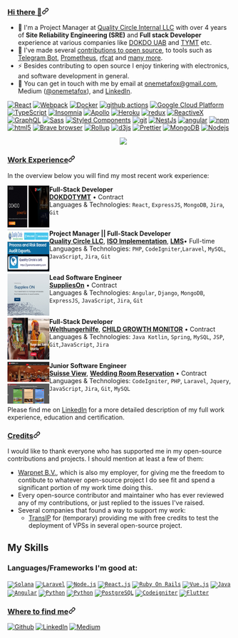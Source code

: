 
<article class="markdown-body entry-content container-lg f5" itemprop="text"><h3 id="user-content-hi-there-" dir="auto"><a class="heading-link" href="#hi-there-">Hi there 👋<svg class="octicon octicon-link" viewBox="0 0 16 16" version="1.1" width="16" height="16" aria-hidden="true"><path d="m7.775 3.275 1.25-1.25a3.5 3.5 0 1 1 4.95 4.95l-2.5 2.5a3.5 3.5 0 0 1-4.95 0 .751.751 0 0 1 .018-1.042.751.751 0 0 1 1.042-.018 1.998 1.998 0 0 0 2.83 0l2.5-2.5a2.002 2.002 0 0 0-2.83-2.83l-1.25 1.25a.751.751 0 0 1-1.042-.018.751.751 0 0 1-.018-1.042Zm-4.69 9.64a1.998 1.998 0 0 0 2.83 0l1.25-1.25a.751.751 0 0 1 1.042.018.751.751 0 0 1 .018 1.042l-1.25 1.25a3.5 3.5 0 1 1-4.95-4.95l2.5-2.5a3.5 3.5 0 0 1 4.95 0 .751.751 0 0 1-.018 1.042.751.751 0 0 1-1.042.018 1.998 1.998 0 0 0-2.83 0l-2.5 2.5a1.998 1.998 0 0 0 0 2.83Z"></path></svg></a></h3>
<ul dir="auto">
<li>🔭 I'm a Project Manager at <a href="https://gosmartacademy.com" rel="nofollow">Quality Circle Internal LLC</a> with over 4 years of <strong>Site Reliability Engineering (SRE)</strong> and <strong>Full stack Developer</strong> experience at various companies like <a href="https://dokdo.sh/" rel="nofollow">DOKDO UAB</a> and <a href="https://www.tymt.com/" rel="nofollow">TYMT</a> etc.</li>
<li>🌱 I've made several <a href="https://github.com/onemetafox">contributions to open source</a>, to tools such as <a href="https://github.com/onemetafox/dokdo_bot">Telegram Bot</a>, <a href="https://github.com/prometheus/client_golang/pulls?q=is%3Apr+author%3Aroaldnefs">Prometheus</a>, <a href="https://github.com/atlas0fd00m/rfcat/pulls?q=is%3Apr+author%3Aroaldnefs">rfcat</a> and <a href="https://github.com/roaldnefs">many more</a>.</li>
<li>⚡ Besides contributing to open source I enjoy tinkering with electronics, and software development in general.</li>
<li>💬 You can get in touch with me by email at <a href="mailto:onemetafox@gmail.com">onemetafox@gmail.com</a>, Medium (<a href="https://medium.com/@onemetafox" rel="nofollow">@onemetafox</a>), and <a href="https://www.linkedin.com/in/onmetafox/" rel="nofollow">LinkedIn</a>.</li>
</ul>
<p dir="auto">
  <a target="_blank" rel="noopener noreferrer nofollow" href="https://camo.githubusercontent.com/533da8800843b57b91a3227ce7d151ca865a0eeaae675715e209c0092314fa96/68747470733a2f2f696d672e736869656c64732e696f2f62616467652f2d52656163742d3435623864383f7374796c653d666c61742d737175617265266c6f676f3d7265616374266c6f676f436f6c6f723d7768697465"><img alt="React" src="https://camo.githubusercontent.com/533da8800843b57b91a3227ce7d151ca865a0eeaae675715e209c0092314fa96/68747470733a2f2f696d672e736869656c64732e696f2f62616467652f2d52656163742d3435623864383f7374796c653d666c61742d737175617265266c6f676f3d7265616374266c6f676f436f6c6f723d7768697465" data-canonical-src="https://img.shields.io/badge/-React-45b8d8?style=flat-square&amp;logo=react&amp;logoColor=white" style="max-width: 100%;"></a>
  <a target="_blank" rel="noopener noreferrer nofollow" href="https://camo.githubusercontent.com/110c5bcf93c6198cad7e9b9387a32f4bde312d55f7e081a33e9e727b68abc770/68747470733a2f2f696d672e736869656c64732e696f2f62616467652f2d5765627061636b2d3844443646393f7374796c653d666c61742d737175617265266c6f676f3d7765627061636b266c6f676f436f6c6f723d7768697465"><img alt="Webpack" src="https://camo.githubusercontent.com/110c5bcf93c6198cad7e9b9387a32f4bde312d55f7e081a33e9e727b68abc770/68747470733a2f2f696d672e736869656c64732e696f2f62616467652f2d5765627061636b2d3844443646393f7374796c653d666c61742d737175617265266c6f676f3d7765627061636b266c6f676f436f6c6f723d7768697465" data-canonical-src="https://img.shields.io/badge/-Webpack-8DD6F9?style=flat-square&amp;logo=webpack&amp;logoColor=white" style="max-width: 100%;"></a> 
  <a target="_blank" rel="noopener noreferrer nofollow" href="https://camo.githubusercontent.com/4d015bf250194995d899a5d2b90babf1afc4458c1589b93e58fdfa4119749a49/68747470733a2f2f696d672e736869656c64732e696f2f62616467652f2d446f636b65722d3436613266313f7374796c653d666c61742d737175617265266c6f676f3d646f636b6572266c6f676f436f6c6f723d7768697465"><img alt="Docker" src="https://camo.githubusercontent.com/4d015bf250194995d899a5d2b90babf1afc4458c1589b93e58fdfa4119749a49/68747470733a2f2f696d672e736869656c64732e696f2f62616467652f2d446f636b65722d3436613266313f7374796c653d666c61742d737175617265266c6f676f3d646f636b6572266c6f676f436f6c6f723d7768697465" data-canonical-src="https://img.shields.io/badge/-Docker-46a2f1?style=flat-square&amp;logo=docker&amp;logoColor=white" style="max-width: 100%;"></a>
  <a target="_blank" rel="noopener noreferrer nofollow" href="https://camo.githubusercontent.com/f0acbdace9431d2a168a8a53637655735a6fd6eee112155fd7f6daac3ff47f18/68747470733a2f2f696d672e736869656c64732e696f2f62616467652f2d4769746875625f416374696f6e732d3230383846463f7374796c653d666c61742d737175617265266c6f676f3d6769746875622d616374696f6e73266c6f676f436f6c6f723d7768697465"><img alt="github actions" src="https://camo.githubusercontent.com/f0acbdace9431d2a168a8a53637655735a6fd6eee112155fd7f6daac3ff47f18/68747470733a2f2f696d672e736869656c64732e696f2f62616467652f2d4769746875625f416374696f6e732d3230383846463f7374796c653d666c61742d737175617265266c6f676f3d6769746875622d616374696f6e73266c6f676f436f6c6f723d7768697465" data-canonical-src="https://img.shields.io/badge/-Github_Actions-2088FF?style=flat-square&amp;logo=github-actions&amp;logoColor=white" style="max-width: 100%;"></a>
  <a target="_blank" rel="noopener noreferrer nofollow" href="https://camo.githubusercontent.com/e77d91be80f19fcb29eb905affdb1d1148161890861cd50c309852583a76f45c/68747470733a2f2f696d672e736869656c64732e696f2f62616467652f2d476f6f676c655f436c6f75645f506c6174666f726d2d3161373365383f7374796c653d666c61742d737175617265266c6f676f3d676f6f676c652d636c6f7564266c6f676f436f6c6f723d7768697465"><img alt="Google Cloud Platform" src="https://camo.githubusercontent.com/e77d91be80f19fcb29eb905affdb1d1148161890861cd50c309852583a76f45c/68747470733a2f2f696d672e736869656c64732e696f2f62616467652f2d476f6f676c655f436c6f75645f506c6174666f726d2d3161373365383f7374796c653d666c61742d737175617265266c6f676f3d676f6f676c652d636c6f7564266c6f676f436f6c6f723d7768697465" data-canonical-src="https://img.shields.io/badge/-Google_Cloud_Platform-1a73e8?style=flat-square&amp;logo=google-cloud&amp;logoColor=white" style="max-width: 100%;"></a>
  <a target="_blank" rel="noopener noreferrer nofollow" href="https://camo.githubusercontent.com/d60afb008bc0bcde7ea8720637928cb02c0f9a6d795dad7382f688a17e7515de/68747470733a2f2f696d672e736869656c64732e696f2f62616467652f2d547970655363726970742d3030374143433f7374796c653d666c61742d737175617265266c6f676f3d74797065736372697074266c6f676f436f6c6f723d7768697465"><img alt="TypeScript" src="https://camo.githubusercontent.com/d60afb008bc0bcde7ea8720637928cb02c0f9a6d795dad7382f688a17e7515de/68747470733a2f2f696d672e736869656c64732e696f2f62616467652f2d547970655363726970742d3030374143433f7374796c653d666c61742d737175617265266c6f676f3d74797065736372697074266c6f676f436f6c6f723d7768697465" data-canonical-src="https://img.shields.io/badge/-TypeScript-007ACC?style=flat-square&amp;logo=typescript&amp;logoColor=white" style="max-width: 100%;"></a>
  <a target="_blank" rel="noopener noreferrer nofollow" href="https://camo.githubusercontent.com/0abaf79f5a2c269447971b744307fcb26ba80ec2fd7025eb2e2ed82447c89891/68747470733a2f2f696d672e736869656c64732e696f2f62616467652f2d496e736f6d6e69612d3538343942453f7374796c653d666c61742d737175617265266c6f676f3d696e736f6d6e6961266c6f676f436f6c6f723d7768697465"><img alt="Insomnia" src="https://camo.githubusercontent.com/0abaf79f5a2c269447971b744307fcb26ba80ec2fd7025eb2e2ed82447c89891/68747470733a2f2f696d672e736869656c64732e696f2f62616467652f2d496e736f6d6e69612d3538343942453f7374796c653d666c61742d737175617265266c6f676f3d696e736f6d6e6961266c6f676f436f6c6f723d7768697465" data-canonical-src="https://img.shields.io/badge/-Insomnia-5849BE?style=flat-square&amp;logo=insomnia&amp;logoColor=white" style="max-width: 100%;"></a>
  <a target="_blank" rel="noopener noreferrer nofollow" href="https://camo.githubusercontent.com/d7a4d24429861efcc537d81b833623ff3d3679477fc40bdc4327287390886e4d/68747470733a2f2f696d672e736869656c64732e696f2f62616467652f2d41706f6c6c6f2532304772617068514c2d3331314338373f7374796c653d666c61742d737175617265266c6f676f3d61706f6c6c6f2d6772617068716c266c6f676f436f6c6f723d7768697465"><img alt="Apollo" src="https://camo.githubusercontent.com/d7a4d24429861efcc537d81b833623ff3d3679477fc40bdc4327287390886e4d/68747470733a2f2f696d672e736869656c64732e696f2f62616467652f2d41706f6c6c6f2532304772617068514c2d3331314338373f7374796c653d666c61742d737175617265266c6f676f3d61706f6c6c6f2d6772617068716c266c6f676f436f6c6f723d7768697465" data-canonical-src="https://img.shields.io/badge/-Apollo%20GraphQL-311C87?style=flat-square&amp;logo=apollo-graphql&amp;logoColor=white" style="max-width: 100%;"></a>
  <a target="_blank" rel="noopener noreferrer nofollow" href="https://camo.githubusercontent.com/f0b95394ffc005b03c6f4fdad0c7acc8e6a4007f5bf1508aa684fffcd1191aa2/68747470733a2f2f696d672e736869656c64732e696f2f62616467652f2d4865726f6b752d3433303039383f7374796c653d666c61742d737175617265266c6f676f3d6865726f6b75266c6f676f436f6c6f723d7768697465"><img alt="Heroku" src="https://camo.githubusercontent.com/f0b95394ffc005b03c6f4fdad0c7acc8e6a4007f5bf1508aa684fffcd1191aa2/68747470733a2f2f696d672e736869656c64732e696f2f62616467652f2d4865726f6b752d3433303039383f7374796c653d666c61742d737175617265266c6f676f3d6865726f6b75266c6f676f436f6c6f723d7768697465" data-canonical-src="https://img.shields.io/badge/-Heroku-430098?style=flat-square&amp;logo=heroku&amp;logoColor=white" style="max-width: 100%;"></a>
  <a target="_blank" rel="noopener noreferrer nofollow" href="https://camo.githubusercontent.com/5ffd853b0824728d0a8ce1f5dd3634891bb73fe5c560b423eb45c0e34be4581c/68747470733a2f2f696d672e736869656c64732e696f2f62616467652f2d52656475782d3736344142433f7374796c653d666c61742d737175617265266c6f676f3d7265647578266c6f676f436f6c6f723d7768697465"><img alt="redux" src="https://camo.githubusercontent.com/5ffd853b0824728d0a8ce1f5dd3634891bb73fe5c560b423eb45c0e34be4581c/68747470733a2f2f696d672e736869656c64732e696f2f62616467652f2d52656475782d3736344142433f7374796c653d666c61742d737175617265266c6f676f3d7265647578266c6f676f436f6c6f723d7768697465" data-canonical-src="https://img.shields.io/badge/-Redux-764ABC?style=flat-square&amp;logo=redux&amp;logoColor=white" style="max-width: 100%;"></a>
  <a target="_blank" rel="noopener noreferrer nofollow" href="https://camo.githubusercontent.com/dc37ea9cc0a378680d407a6ce6930bdd2c6b982a7284317798630bae82c48b3c/68747470733a2f2f696d672e736869656c64732e696f2f62616467652f2d52784a732d4237313738433f7374796c653d666c61742d737175617265266c6f676f3d726561637469766578266c6f676f436f6c6f723d7768697465"><img alt="ReactiveX" src="https://camo.githubusercontent.com/dc37ea9cc0a378680d407a6ce6930bdd2c6b982a7284317798630bae82c48b3c/68747470733a2f2f696d672e736869656c64732e696f2f62616467652f2d52784a732d4237313738433f7374796c653d666c61742d737175617265266c6f676f3d726561637469766578266c6f676f436f6c6f723d7768697465" data-canonical-src="https://img.shields.io/badge/-RxJs-B7178C?style=flat-square&amp;logo=reactivex&amp;logoColor=white" style="max-width: 100%;"></a>
  <a target="_blank" rel="noopener noreferrer nofollow" href="https://camo.githubusercontent.com/0d98e275bc8818697fbcbe9a978a94cb9485f73e228f26fc4667b4fab5647203/68747470733a2f2f696d672e736869656c64732e696f2f62616467652f2d4772617068514c2d4531303039383f7374796c653d666c61742d737175617265266c6f676f3d6772617068716c266c6f676f436f6c6f723d7768697465"><img alt="GraphQL" src="https://camo.githubusercontent.com/0d98e275bc8818697fbcbe9a978a94cb9485f73e228f26fc4667b4fab5647203/68747470733a2f2f696d672e736869656c64732e696f2f62616467652f2d4772617068514c2d4531303039383f7374796c653d666c61742d737175617265266c6f676f3d6772617068716c266c6f676f436f6c6f723d7768697465" data-canonical-src="https://img.shields.io/badge/-GraphQL-E10098?style=flat-square&amp;logo=graphql&amp;logoColor=white" style="max-width: 100%;"></a>
  <a target="_blank" rel="noopener noreferrer nofollow" href="https://camo.githubusercontent.com/fabe0b9fc0956fc4327fb91945629b49e89722774141d1be082a23f4770e2513/68747470733a2f2f696d672e736869656c64732e696f2f62616467652f2d536173732d4343363639393f7374796c653d666c61742d737175617265266c6f676f3d73617373266c6f676f436f6c6f723d7768697465"><img alt="Sass" src="https://camo.githubusercontent.com/fabe0b9fc0956fc4327fb91945629b49e89722774141d1be082a23f4770e2513/68747470733a2f2f696d672e736869656c64732e696f2f62616467652f2d536173732d4343363639393f7374796c653d666c61742d737175617265266c6f676f3d73617373266c6f676f436f6c6f723d7768697465" data-canonical-src="https://img.shields.io/badge/-Sass-CC6699?style=flat-square&amp;logo=sass&amp;logoColor=white" style="max-width: 100%;"></a>
  <a target="_blank" rel="noopener noreferrer nofollow" href="https://camo.githubusercontent.com/a3a32f8641c857c7b7ad06392edb3e88f54fc4f68d956f8105d1eff7447c714a/68747470733a2f2f696d672e736869656c64732e696f2f62616467652f2d5374796c65645f436f6d706f6e656e74732d6462373039323f7374796c653d666c61742d737175617265266c6f676f3d7374796c65642d636f6d706f6e656e7473266c6f676f436f6c6f723d7768697465"><img alt="Styled Components" src="https://camo.githubusercontent.com/a3a32f8641c857c7b7ad06392edb3e88f54fc4f68d956f8105d1eff7447c714a/68747470733a2f2f696d672e736869656c64732e696f2f62616467652f2d5374796c65645f436f6d706f6e656e74732d6462373039323f7374796c653d666c61742d737175617265266c6f676f3d7374796c65642d636f6d706f6e656e7473266c6f676f436f6c6f723d7768697465" data-canonical-src="https://img.shields.io/badge/-Styled_Components-db7092?style=flat-square&amp;logo=styled-components&amp;logoColor=white" style="max-width: 100%;"></a>
  <a target="_blank" rel="noopener noreferrer nofollow" href="https://camo.githubusercontent.com/561f3d4fd727fcca82984c91a65eca069ff34a435072158f6947c4ca52370eae/68747470733a2f2f696d672e736869656c64732e696f2f62616467652f2d4769742d4630353033323f7374796c653d666c61742d737175617265266c6f676f3d676974266c6f676f436f6c6f723d7768697465"><img alt="git" src="https://camo.githubusercontent.com/561f3d4fd727fcca82984c91a65eca069ff34a435072158f6947c4ca52370eae/68747470733a2f2f696d672e736869656c64732e696f2f62616467652f2d4769742d4630353033323f7374796c653d666c61742d737175617265266c6f676f3d676974266c6f676f436f6c6f723d7768697465" data-canonical-src="https://img.shields.io/badge/-Git-F05032?style=flat-square&amp;logo=git&amp;logoColor=white" style="max-width: 100%;"></a>
  <a target="_blank" rel="noopener noreferrer nofollow" href="https://camo.githubusercontent.com/7f8b6716845b5d9cd69f8ce04e587bb955f45040549f33cbd5e9baf464ae5e7e/68747470733a2f2f696d672e736869656c64732e696f2f62616467652f2d4e6573744a732d6561323834353f7374796c653d666c61742d737175617265266c6f676f3d6e6573746a73266c6f676f436f6c6f723d7768697465"><img alt="NestJs" src="https://camo.githubusercontent.com/7f8b6716845b5d9cd69f8ce04e587bb955f45040549f33cbd5e9baf464ae5e7e/68747470733a2f2f696d672e736869656c64732e696f2f62616467652f2d4e6573744a732d6561323834353f7374796c653d666c61742d737175617265266c6f676f3d6e6573746a73266c6f676f436f6c6f723d7768697465" data-canonical-src="https://img.shields.io/badge/-NestJs-ea2845?style=flat-square&amp;logo=nestjs&amp;logoColor=white" style="max-width: 100%;"></a>
  <a target="_blank" rel="noopener noreferrer nofollow" href="https://camo.githubusercontent.com/ff2baf6c78c6a722f95c6b0ef52f409d7f50ffaccb826483b3a669b967ddbc67/68747470733a2f2f696d672e736869656c64732e696f2f62616467652f2d416e67756c61722d4444303033313f7374796c653d666c61742d737175617265266c6f676f3d616e67756c6172266c6f676f436f6c6f723d7768697465"><img alt="angular" src="https://camo.githubusercontent.com/ff2baf6c78c6a722f95c6b0ef52f409d7f50ffaccb826483b3a669b967ddbc67/68747470733a2f2f696d672e736869656c64732e696f2f62616467652f2d416e67756c61722d4444303033313f7374796c653d666c61742d737175617265266c6f676f3d616e67756c6172266c6f676f436f6c6f723d7768697465" data-canonical-src="https://img.shields.io/badge/-Angular-DD0031?style=flat-square&amp;logo=angular&amp;logoColor=white" style="max-width: 100%;"></a>
  <a target="_blank" rel="noopener noreferrer nofollow" href="https://camo.githubusercontent.com/1e50ab849e8c196ea962ac3b966a15924234879eeb85f9dd0e0431e43a145b43/68747470733a2f2f696d672e736869656c64732e696f2f62616467652f2d4e504d2d4342333833373f7374796c653d666c61742d737175617265266c6f676f3d6e706d266c6f676f436f6c6f723d7768697465"><img alt="npm" src="https://camo.githubusercontent.com/1e50ab849e8c196ea962ac3b966a15924234879eeb85f9dd0e0431e43a145b43/68747470733a2f2f696d672e736869656c64732e696f2f62616467652f2d4e504d2d4342333833373f7374796c653d666c61742d737175617265266c6f676f3d6e706d266c6f676f436f6c6f723d7768697465" data-canonical-src="https://img.shields.io/badge/-NPM-CB3837?style=flat-square&amp;logo=npm&amp;logoColor=white" style="max-width: 100%;"></a>
  <a target="_blank" rel="noopener noreferrer nofollow" href="https://camo.githubusercontent.com/0c3a16a22ae058cfe38a06dc9ea16404cf006409262f547c9ccfa3ec8b30f71e/68747470733a2f2f696d672e736869656c64732e696f2f62616467652f2d48544d4c352d4533344632363f7374796c653d666c61742d737175617265266c6f676f3d68746d6c35266c6f676f436f6c6f723d7768697465"><img alt="html5" src="https://camo.githubusercontent.com/0c3a16a22ae058cfe38a06dc9ea16404cf006409262f547c9ccfa3ec8b30f71e/68747470733a2f2f696d672e736869656c64732e696f2f62616467652f2d48544d4c352d4533344632363f7374796c653d666c61742d737175617265266c6f676f3d68746d6c35266c6f676f436f6c6f723d7768697465" data-canonical-src="https://img.shields.io/badge/-HTML5-E34F26?style=flat-square&amp;logo=html5&amp;logoColor=white" style="max-width: 100%;"></a>
  <a target="_blank" rel="noopener noreferrer nofollow" href="https://camo.githubusercontent.com/a5585e9bff665613a2eb952d5a6beba60fc7d1d7e362233bf266b1a01c767ad6/68747470733a2f2f696d672e736869656c64732e696f2f62616467652f2d42726176655f42726f777365722d4642353432423f7374796c653d666c61742d737175617265266c6f676f3d6272617665266c6f676f436f6c6f723d7768697465"><img alt="Brave browser" src="https://camo.githubusercontent.com/a5585e9bff665613a2eb952d5a6beba60fc7d1d7e362233bf266b1a01c767ad6/68747470733a2f2f696d672e736869656c64732e696f2f62616467652f2d42726176655f42726f777365722d4642353432423f7374796c653d666c61742d737175617265266c6f676f3d6272617665266c6f676f436f6c6f723d7768697465" data-canonical-src="https://img.shields.io/badge/-Brave_Browser-FB542B?style=flat-square&amp;logo=brave&amp;logoColor=white" style="max-width: 100%;"></a>
  <a target="_blank" rel="noopener noreferrer nofollow" href="https://camo.githubusercontent.com/ef994de612965b5d4d4de95e058c0b657d9dc7a2dbed38f5c6d05fa2fc1f7d76/68747470733a2f2f696d672e736869656c64732e696f2f62616467652f2d526f6c6c75702d4543344133463f7374796c653d666c61742d737175617265266c6f676f3d726f6c6c75702e6a73266c6f676f436f6c6f723d7768697465"><img alt="Rollup" src="https://camo.githubusercontent.com/ef994de612965b5d4d4de95e058c0b657d9dc7a2dbed38f5c6d05fa2fc1f7d76/68747470733a2f2f696d672e736869656c64732e696f2f62616467652f2d526f6c6c75702d4543344133463f7374796c653d666c61742d737175617265266c6f676f3d726f6c6c75702e6a73266c6f676f436f6c6f723d7768697465" data-canonical-src="https://img.shields.io/badge/-Rollup-EC4A3F?style=flat-square&amp;logo=rollup.js&amp;logoColor=white" style="max-width: 100%;"></a>
  <a target="_blank" rel="noopener noreferrer nofollow" href="https://camo.githubusercontent.com/62a0cdfd7011a460b43fc6396445fe549ae0f23883b40343cfc4fe036e0b7155/68747470733a2f2f696d672e736869656c64732e696f2f62616467652f2d44332e6a732d4639413033433f7374796c653d666c61742d737175617265266c6f676f3d64332e6a73266c6f676f436f6c6f723d7768697465"><img alt="d3js" src="https://camo.githubusercontent.com/62a0cdfd7011a460b43fc6396445fe549ae0f23883b40343cfc4fe036e0b7155/68747470733a2f2f696d672e736869656c64732e696f2f62616467652f2d44332e6a732d4639413033433f7374796c653d666c61742d737175617265266c6f676f3d64332e6a73266c6f676f436f6c6f723d7768697465" data-canonical-src="https://img.shields.io/badge/-D3.js-F9A03C?style=flat-square&amp;logo=d3.js&amp;logoColor=white" style="max-width: 100%;"></a>
  <a target="_blank" rel="noopener noreferrer nofollow" href="https://camo.githubusercontent.com/6f71b989e6d32eda6a2291e89b3f5cd9eed18c2ccbf20d6fb9a7565f2d39e190/68747470733a2f2f696d672e736869656c64732e696f2f62616467652f2d50726574746965722d4637423933453f7374796c653d666c61742d737175617265266c6f676f3d7072657474696572266c6f676f436f6c6f723d7768697465"><img alt="Prettier" src="https://camo.githubusercontent.com/6f71b989e6d32eda6a2291e89b3f5cd9eed18c2ccbf20d6fb9a7565f2d39e190/68747470733a2f2f696d672e736869656c64732e696f2f62616467652f2d50726574746965722d4637423933453f7374796c653d666c61742d737175617265266c6f676f3d7072657474696572266c6f676f436f6c6f723d7768697465" data-canonical-src="https://img.shields.io/badge/-Prettier-F7B93E?style=flat-square&amp;logo=prettier&amp;logoColor=white" style="max-width: 100%;"></a>
  <a target="_blank" rel="noopener noreferrer nofollow" href="https://camo.githubusercontent.com/8525e7e6900fc4c5546b0442f8a2f187b802e9f40d431ac7394d2c1509234ad9/68747470733a2f2f696d672e736869656c64732e696f2f62616467652f2d4d6f6e676f44422d3133616135323f7374796c653d666c61742d737175617265266c6f676f3d6d6f6e676f6462266c6f676f436f6c6f723d7768697465"><img alt="MongoDB" src="https://camo.githubusercontent.com/8525e7e6900fc4c5546b0442f8a2f187b802e9f40d431ac7394d2c1509234ad9/68747470733a2f2f696d672e736869656c64732e696f2f62616467652f2d4d6f6e676f44422d3133616135323f7374796c653d666c61742d737175617265266c6f676f3d6d6f6e676f6462266c6f676f436f6c6f723d7768697465" data-canonical-src="https://img.shields.io/badge/-MongoDB-13aa52?style=flat-square&amp;logo=mongodb&amp;logoColor=white" style="max-width: 100%;"></a>
  <a target="_blank" rel="noopener noreferrer nofollow" href="https://camo.githubusercontent.com/425d14e7ceaf18d8bb8e9bf17cd1a270c928c888b9ee4abe84a3bc8a5b3122fe/68747470733a2f2f696d672e736869656c64732e696f2f62616467652f2d4e6f64656a732d3433383533643f7374796c653d666c61742d737175617265266c6f676f3d4e6f64652e6a73266c6f676f436f6c6f723d7768697465"><img alt="Nodejs" src="https://camo.githubusercontent.com/425d14e7ceaf18d8bb8e9bf17cd1a270c928c888b9ee4abe84a3bc8a5b3122fe/68747470733a2f2f696d672e736869656c64732e696f2f62616467652f2d4e6f64656a732d3433383533643f7374796c653d666c61742d737175617265266c6f676f3d4e6f64652e6a73266c6f676f436f6c6f723d7768697465" data-canonical-src="https://img.shields.io/badge/-Nodejs-43853d?style=flat-square&amp;logo=Node.js&amp;logoColor=white" style="max-width: 100%;"></a>
</p>

<img align="right" width="50%" src="https://camo.githubusercontent.com/c50dbd3c43aab448d3b775052b8a4b5419fda043c07166743b9bab91709daa09/68747470733a2f2f6769746875622d726561646d652d73746174732d6f7575616e2e76657263656c2e6170702f6170693f757365726e616d653d6f7575616e2673686f775f69636f6e733d74727565" data-canonical-src="https://github-readme-stats-ouuan.vercel.app/api?username=onemetafox&amp;show_icons=true" style="visibility:visible;max-width:100%;">
<br>

<h3 id="user-content-work-experience" dir="auto"><a class="heading-link" href="#work-experience">Work Experience<svg class="octicon octicon-link" viewBox="0 0 16 16" version="1.1" width="16" height="16" aria-hidden="true">
<path d="m7.775 3.275 1.25-1.25a3.5 3.5 0 1 1 4.95 4.95l-2.5 2.5a3.5 3.5 0 0 1-4.95 0 .751.751 0 0 1 .018-1.042.751.751 0 0 1 1.042-.018 1.998 1.998 0 0 0 2.83 0l2.5-2.5a2.002 2.002 0 0 0-2.83-2.83l-1.25 1.25a.751.751 0 0 1-1.042-.018.751.751 0 0 1-.018-1.042Zm-4.69 9.64a1.998 1.998 0 0 0 2.83 0l1.25-1.25a.751.751 0 0 1 1.042.018.751.751 0 0 1 .018 1.042l-1.25 1.25a3.5 3.5 0 1 1-4.95-4.95l2.5-2.5a3.5 3.5 0 0 1 4.95 0 .751.751 0 0 1-.018 1.042.751.751 0 0 1-1.042.018 1.998 1.998 0 0 0-2.83 0l-2.5 2.5a1.998 1.998 0 0 0 0 2.83Z"></path></svg></a></h3>
<p dir="auto">In the overview below you will find my most recent work experience:</p>

<p dir="auto"><a href="https://dokdo.sh/" rel="nofollow"><img align="left" height="94px" width="94px" alt="DOKDO UAB" src="https://github.com/onemetafox/logos/blob/master/dokdo.jpg?raw=true" style="max-width: 100%;"></a></p>
<p dir="auto"><strong>Full-Stack Developer</strong> <br>
<a href="https://dokdo.sh/" rel="nofollow"><strong>DOKDO</strong></a><a href="https://tymt.com/" rel="nofollow"><strong>TYMT</strong></a> • Contract <br>
Languages &amp; Technologies: <code>React</code>, <code>ExpressJS</code>, <code>MongoDB</code>, <code>Jira</code>, <code>Git</code> <br>
<br>
</p>

<p dir="auto"><a href="https://qualitycircleint.com/" rel="nofollow"><img align="left" height="94px" width="94px" alt="Quality Circle LMS" src="https://github.com/onemetafox/logos/blob/master/quality.jpg?raw=true" style="max-width: 100%;"></a></p>
<p dir="auto"><strong>Project Manager || Full-Stack Developer</strong> <br>
<a href="https://qualitycircleint.com/" rel="nofollow"><strong>Quality Circle LLC</strong></a>, 
<a href="http://isoimplementationsoftware.com/" rel="nofollow"><strong>ISO Implementation</strong></a>, 
<a href="https://gosmartacademy.com/" rel="nofollow"><strong>LMS</strong></a>• Full-time <br>
Languages &amp; Technologies: <code>PHP</code>, <code>CodeIgniter</code>,<code>Laravel</code>, <code>MySQL</code>, <code>JavaScript</code>, <code>Jira</code>, <code>Git</code> <br>
<br>
</p>

<p dir="auto"><a href="https://supplieson.com/" rel="nofollow"><img align="left" height="94px" width="94px" alt="SuppliesON" src="https://github.com/onemetafox/logos/blob/master/supplieson.jpg?raw=true" style="max-width: 100%;"></a></p>
<p dir="auto"><strong>Lead Software Engineer</strong> <br>
<a href="https://supplieson.com/" rel="nofollow"><strong>SuppliesOn</strong></a> • Contract <br>
Languages &amp; Technologies: <code>Angular</code>, <code>Django</code>, <code>MongoDB</code>, <code>ExpressJS</code>, <code>JavaScript</code>, <code>Jira</code>, <code>Git</code> <br>
<br>
</p>

<p dir="auto"><a href="http://www.welthungerhilfe.de/" rel="nofollow"><img align="left" height="94px" width="94px" alt="Welthungerhilfe" src="https://github.com/onemetafox/logos/blob/master/welth.jpg?raw=true" style="max-width: 100%;"></a></p>
<p dir="auto"><strong>Full-Stack Developer</strong> <br>
<a href="https://www.welthungerhilfe.de/" rel="nofollow"><strong>Welthungerhilfe</strong></a>, <a href="https://www.childgrowthmonitor.org/" rel="nofollow"><strong>CHILD GROWTH MONITOR</strong></a> • Contract <br>
Languages &amp; Technologies: <code>Java Kotlin</code>, <code>Spring</code>, <code>MySQL</code>, <code>JSP</code>, <code>Git</code>,<code>JavaScript</code>, <code>Jira</code> <br>
<br>
</p>

<p dir="auto"><a href="https://www.suisse-view.ch/" rel="nofollow"><img align="left" height="94px" width="94px" alt="Lev Stupka Travel" src="https://github.com/onemetafox/logos/blob/master/lev.jpg?raw=true" style="max-width: 100%;"></a></p>
<p dir="auto"><strong>Junior Software Engineer</strong> <br>
<a href="https://www.suisse-view.ch/" rel="nofollow"><strong>Suisse View</strong></a>, <a href="https://trk.iradweb.ch/" rel="nofollow"><strong>Wedding Room Reservation</strong></a> • Contract <br>
Languages &amp; Technologies: <code>CodeIgniter</code>, <code>PHP</code>, <code>Laravel</code>, <code>Jquery</code>, <code>JavaScript</code>, <code>Jira</code>, <code>Git</code>, <code>MySQL</code> <br>
<br>
</p>

<p dir="auto">Please find me on <a href="https://www.linkedin.com/in/onmetafox/" rel="nofollow">LinkedIn</a> for a more detailed description of my full work experience, education and certification.</p>


<h3 id="user-content-credits" dir="auto"><a class="heading-link" href="#credits">Credits<svg class="octicon octicon-link" viewBox="0 0 16 16" version="1.1" width="16" height="16" aria-hidden="true"><path d="m7.775 3.275 1.25-1.25a3.5 3.5 0 1 1 4.95 4.95l-2.5 2.5a3.5 3.5 0 0 1-4.95 0 .751.751 0 0 1 .018-1.042.751.751 0 0 1 1.042-.018 1.998 1.998 0 0 0 2.83 0l2.5-2.5a2.002 2.002 0 0 0-2.83-2.83l-1.25 1.25a.751.751 0 0 1-1.042-.018.751.751 0 0 1-.018-1.042Zm-4.69 9.64a1.998 1.998 0 0 0 2.83 0l1.25-1.25a.751.751 0 0 1 1.042.018.751.751 0 0 1 .018 1.042l-1.25 1.25a3.5 3.5 0 1 1-4.95-4.95l2.5-2.5a3.5 3.5 0 0 1 4.95 0 .751.751 0 0 1-.018 1.042.751.751 0 0 1-1.042.018 1.998 1.998 0 0 0-2.83 0l-2.5 2.5a1.998 1.998 0 0 0 0 2.83Z"></path></svg></a></h3>
<p dir="auto">I would like to thank everyone who has supported me in my open-source contributions and projects. I should mention at least a few of them:</p>
<ul dir="auto">
<li><a href="https://warpnet.nl" rel="nofollow">Warpnet B.V.</a>, which is also my employer, for giving me the freedom to contibute to whatever open-source project I do see fit and spend a significant portion of my work time doing this.</li>
<li>Every open-source contributor and maintainer who has ever reviewed any of my contributions, or just replied to the issues I've raised.</li>
<li>Several companies that found a way to support my work:
<ul dir="auto">
<li><a href="https://www.transip.eu/" rel="nofollow">TransIP</a> for (temporary) providing me with free credits to test the deployment of VPSs in several open-source project.</li>
</ul>
</li>
</ul>
</article>

## My Skills

### Languages/Frameworks I'm good at:
<code><a href="https://solana.com/"><img alt="Solana" title="Solana" src="https://github.com/todaycodemaster/logos/blob/master/solana.png" height="42"></a></code>
<code><a href="https://laravel.com"><img alt="Laravel" title="Laravel" src="https://github.com/todaycodemaster/logos/blob/master/Laravel.png" height="42"></a></code>
<code><a href="https://nodejs.org"><img alt="Node.js" title="Node.js" src="https://github.com/todaycodemaster/logos/blob/master/node.png" height="42"></a></code>
<code><a href="https://reactjs.org"><img alt="React.js" title="React.js" src="https://github.com/todaycodemaster/logos/blob/master/react.png" height="42"></a></code>
<code><a href="https://rubyonrails.org"><img alt="Ruby On Rails" title="React.js" src="https://github.com/todaycodemaster/logos/blob/master/ruby.png" height="42"></a></code>
<code><a href="https://vuejs.org"><img alt="Vue.js" title="Vue.js" src="https://github.com/todaycodemaster/logos/blob/master/vue.png" height="42"></a></code>
<code><a href="https://java.com"><img alt="Java" title="Java" src="https://github.com/todaycodemaster/logos/blob/master/java1.png" height="42"></a></code>
<code><a href="https://angular.io/"><img alt="Angular" title="Agnular" src="https://github.com/todaycodemaster/logos/blob/master/angular.png" height="42"></a></code>
<code><a href="https://python.org"><img alt="Python" title="Python" src="https://github.com/todaycodemaster/logos/blob/master/python.png" height="42"></a></code>
<code><a href="https://www.mysql.com"><img alt="Python" title="Mysql" src="https://github.com/todaycodemaster/logos/blob/master/mysql.png" height="42"></a></code>
<code><a href="https://www.postgresql.org"><img alt="PostgreSQL" title="PostgreSQL" src="https://github.com/todaycodemaster/logos/blob/master/postgresql.png" height="42"></a></code>
<code><a href="https://codeigniter.com/"><img alt="Codeigniter" title="Codeigniter" src="https://github.com/todaycodemaster/logos/blob/master/ci.png" height="42"></a></code>
<code><a href="https://flutter.dev"><img alt="Flutter" title="Flutter" src="https://github.com/todaycodemaster/logos/blob/master/flutter.png" height="42"></a></code>

<h3 id="user-content-where-to-find-me" dir="auto"><a class="heading-link" href="#where-to-find-me">Where to find me<svg class="octicon octicon-link" viewBox="0 0 16 16" version="1.1" width="16" height="16" aria-hidden="true"><path d="m7.775 3.275 1.25-1.25a3.5 3.5 0 1 1 4.95 4.95l-2.5 2.5a3.5 3.5 0 0 1-4.95 0 .751.751 0 0 1 .018-1.042.751.751 0 0 1 1.042-.018 1.998 1.998 0 0 0 2.83 0l2.5-2.5a2.002 2.002 0 0 0-2.83-2.83l-1.25 1.25a.751.751 0 0 1-1.042-.018.751.751 0 0 1-.018-1.042Zm-4.69 9.64a1.998 1.998 0 0 0 2.83 0l1.25-1.25a.751.751 0 0 1 1.042.018.751.751 0 0 1 .018 1.042l-1.25 1.25a3.5 3.5 0 1 1-4.95-4.95l2.5-2.5a3.5 3.5 0 0 1 4.95 0 .751.751 0 0 1-.018 1.042.751.751 0 0 1-1.042.018 1.998 1.998 0 0 0-2.83 0l-2.5 2.5a1.998 1.998 0 0 0 0 2.83Z"></path></svg></a></h3>

<p dir="auto"><a href="https://github.com/onemetafox"><img alt="Github" src="https://camo.githubusercontent.com/297212f5cfd71f14f1a774a22bfd24b24bfa996aa72f4d941f790c8606ca8f0d/68747470733a2f2f696d672e736869656c64732e696f2f62616467652f4769744875622d2532333132313030452e7376673f267374796c653d666f722d7468652d6261646765266c6f676f3d476974687562266c6f676f436f6c6f723d7768697465" data-canonical-src="https://img.shields.io/badge/GitHub-%2312100E.svg?&amp;style=for-the-badge&amp;logo=Github&amp;logoColor=white" style="max-width: 100%;"></a> 
<a href="https://www.linkedin.com/in/onemetafox" rel="nofollow"><img alt="LinkedIn" src="https://camo.githubusercontent.com/a493f6833f99fb3c85788d6d9305e6b7a42b838e5ee5d138fd9a8214a7e77472/68747470733a2f2f696d672e736869656c64732e696f2f62616467652f6c696e6b6564696e2d2532333030373742352e7376673f267374796c653d666f722d7468652d6261646765266c6f676f3d6c696e6b6564696e266c6f676f436f6c6f723d7768697465" data-canonical-src="https://img.shields.io/badge/linkedin-%230077B5.svg?&amp;style=for-the-badge&amp;logo=linkedin&amp;logoColor=white" style="max-width: 100%;"></a> 
  <a href="https://medium.com/@onemetafox" rel="nofollow"><img alt="Medium" src="https://camo.githubusercontent.com/49c80c79c674e543c2c7c2ee7930cc15791f4bd56da17c4b3c91c273349bef8d/68747470733a2f2f696d672e736869656c64732e696f2f62616467652f6d656469756d2d2532333132313030452e7376673f267374796c653d666f722d7468652d6261646765266c6f676f3d6d656469756d266c6f676f436f6c6f723d7768697465" data-canonical-src="https://img.shields.io/badge/medium-%2312100E.svg?&amp;style=for-the-badge&amp;logo=medium&amp;logoColor=white" style="max-width: 100%;"></a>
</p>
